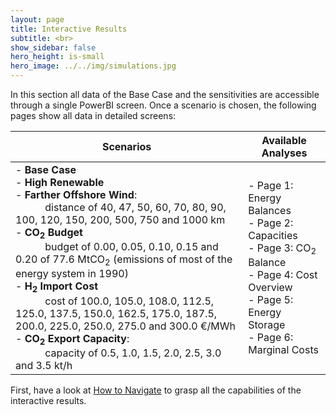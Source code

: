 ```yaml
---
layout: page
title: Interactive Results
subtitle: <br>
show_sidebar: false
hero_height: is-small
hero_image: ../../img/simulations.jpg
---
```

In this section all data of the Base Case and the sensitivities are accessible through a single PowerBI screen. Once a scenario is chosen, the following pages show all data in detailed screens:


<div class="table-container" markdown="1">

| Scenarios                                                                                                                                                                                                                                                                                                                                                                                                                                                                                                                                                                                                                                                                                                                                                                       | Available Analyses                                                                                                                                                                  | 
|---------------------------------------------------------------------------------------------------------------------------------------------------------------------------------------------------------------------------------------------------------------------------------------------------------------------------------------------------------------------------------------------------------------------------------------------------------------------------------------------------------------------------------------------------------------------------------------------------------------------------------------------------------------------------------------------------------------------------------------------------------------------------------|-------------------------------------------------------------------------------------------------------------------------------------------------------------------------------------|
| - **Base Case**<br/> - **High Renewable** <br/>- **Farther Offshore Wind**: <br/> &nbsp; &nbsp;&nbsp; &nbsp; &nbsp; &nbsp;  distance of 40, 47, 50, 60, 70, 80, 90, 100, 120, 150, 200, 500, 750 and 1000 km  <br/> - **CO<sub>2</sub> Budget**<br/> &nbsp; &nbsp;&nbsp; &nbsp; &nbsp; &nbsp; budget of 0.00, 0.05, 0.10, 0.15 and 0.20 of 77.6 MtCO<sub>2</sub> (emissions of most of the energy system in 1990) <br/> - **H<sub>2</sub> Import Cost**<br/> &nbsp; &nbsp;&nbsp; &nbsp; &nbsp; &nbsp; cost of 100.0, 105.0, 108.0, 112.5, 125.0, 137.5, 150.0, 162.5, 175.0, 187.5, 200.0, 225.0, 250.0, 275.0 and 300.0 €/MWh <br/>- **CO<sub>2</sub> Export Capacity**: <br/> &nbsp; &nbsp;&nbsp; &nbsp; &nbsp; &nbsp;  capacity of 0.5, 1.0, 1.5, 2.0, 2.5, 3.0 and 3.5 kt/h | - Page 1: Energy Balances <br/>- Page 2: Capacities <br/>- Page 3: CO<sub>2</sub> Balance <br/>- Page 4: Cost Overview <br/>- Page 5: Energy Storage <br/> - Page 6: Marginal Costs |

</div>

First, have a look at [How to Navigate](../../navigate) to grasp all the capabilities of the interactive results.

<div pbi-resize="powerbi" pbi-resize-src="https://app.powerbi.com/view?r=eyJrIjoiMTI1MGNiNWYtZDA4Yi00NjIwLTk3MjMtMDU5NjMwZGEyZTlmIiwidCI6ImRkOTczZjdjLTg0ZjUtNDcwYi05MWQwLTA0M2JlZTg3ZTA3ZiIsImMiOjh9" pbi-resize-min-width="600" pbi-default-width="600px" pbi-default-height="656" pbi-resize-width="16" pbi-resize-height="9" pbi-resize-load-event="page-load" pbi-resize-header="true" pbi-resize-m-src="https://app.powerbi.com/view?r=eyJrIjoiMTI1MGNiNWYtZDA4Yi00NjIwLTk3MjMtMDU5NjMwZGEyZTlmIiwidCI6ImRkOTczZjdjLTg0ZjUtNDcwYi05MWQwLTA0M2JlZTg3ZTA3ZiIsImMiOjh9" pbi-resize-m-width="9" pbi-resize-m-height="9" style="position: relative;"><iframe frameborder="0" allowfullscreen="true"></iframe></div><script type="text/javascript">
!function(){if("undefined"==typeof window.powerbiresizescript){window.powerbiresizescript=1;window.onmessage=function(event){var isReportPageLoadedEvent=function(event){try{if(event&&event.data&&event.data.url==='/reports/undefined/events/pageChanged'){return!0}}catch(error){return undefined}};if(isReportPageLoadedEvent(event)){var iframe=getIframeElement(event.source)
setTimeout(function(){if(iframe&&iframe.parentNode.children.length>1){switch(iframe.parentNode.getAttribute('pbi-resize-load-event')){case 'click':showElement(iframe);break;case 'page-load':case 'seconds-timeout':case 'in-view':var button=getChildByTag(iframe.parentNode,'div');setButtonState(button,'readynow');break}}},(iframe.parentNode.getAttribute('pbi-resize-delay-show')||1)*1000)}};function getChildByTag(parent,tagName){if(parent){for(var i=0;i<parent.children.length;i++){if(parent.children[i].tagName.toLowerCase()===tagName.toLowerCase()){return parent.children[i]}}}
return null}
function getIframeElement(srcWindow){var frames=document.getElementsByTagName('iframe');for(var i=0;i<frames.length;i++){if(frames[i].contentWindow===srcWindow){return frames[i]}}}
function showElement(iframe){if(!iframe){return}
var parent=iframe.parentNode;var button=getChildByTag(parent,'div');if(button){parent.removeChild(button)}
var spinner=getChildByTag(parent,'span');if(spinner){parent.removeChild(spinner)}
iframe.style.position='static';iframe.style.visibility='visible';var img=getChildByTag(parent,'img');if(img){parent.removeChild(img)}}
function setButtonState(button,state){button.setAttribute('data-state',state);var states=[{state:'waiting',text:button.getAttribute('pbi-resize-wait-txt')},{state:'loading',text:button.getAttribute('pbi-resize-load-txt')},{state:'loadingnow',text:button.getAttribute('pbi-resize-load-txt')},{state:'ready',text:button.getAttribute('pbi-resize-rdy-txt')},{state:'readynow',text:button.getAttribute('pbi-resize-load-txt')}]
var text='';for(var i=0;i<states.length;i++){if(states[i].state===state){text=states[i].text}}
var spinner=getChildByTag(button,'span');button.innerHTML=text+spinner.outerHTML;switch(state){case 'loading':button.onclick=function(){setButtonState(button,'loadingnow')}
button.parentNode.onclick=function(){setButtonState(button,'loadingnow')}
break;case 'readynow':resize();var iframe=getChildByTag(button.parentNode,'iframe');showElement(iframe)
break;case 'ready':resize();var spinner=getChildByTag(button,'span');spinner.style.display='none';button.style.width='auto';button.onclick=function(e){var iframe=getChildByTag(e.target.parentNode,'iframe');showElement(iframe)}
button.parentNode.onclick=function(e){var iframe=getChildByTag(e.target.parentNode,'iframe');showElement(iframe)}
break}}
var e=function(){for(var e=document.querySelectorAll('[pbi-resize="powerbi"]'),i=0;i<e.length;i++){e[i].style.width='100%';var actualWidth=e[i].clientWidth;var contentMinWidth=e[i].getAttribute("pbi-resize-min-width");var height=e[i].getAttribute('height');var webImg=e[i].getAttribute('pbi-resize-img');var mobileImg=e[i].getAttribute('pbi-resize-m-img')||webImg;var webWidth=e[i].getAttribute("pbi-resize-width");var webHeight=e[i].getAttribute("pbi-resize-height");var webSrc=e[i].getAttribute("pbi-resize-src");var mobileWidth=e[i].getAttribute("pbi-resize-m-width");var mobileHeight=e[i].getAttribute("pbi-resize-m-height");var mobileSrc=e[i].getAttribute("pbi-resize-m-src");var loadEvent=e[i].getAttribute('pbi-resize-load-event');var header=e[i].getAttribute('pbi-resize-header');var img=getChildByTag(e[i],'img');var iframe=getChildByTag(e[i],'iframe');var currentSrc=iframe?iframe.getAttribute('src'):null;var mobileRatio=mobileWidth/mobileHeight;var webRatio=webWidth/webHeight;var isWebSize=actualWidth>contentMinWidth;var newSrc=!(webSrc&&mobileSrc)?webSrc:(isWebSize?webSrc:mobileSrc);var resizedToWeb=((iframe&&iframe.src==mobileSrc)||(img&&img.src==mobileImg))&&isWebSize&&mobileSrc!=webSrc;var resizedToMobile=((iframe&&iframe.src==webSrc)||(img&&img.src==webImg))&&!isWebSize&&mobileSrc!=webSrc;var currentSrcIsImage=e[i].children.length>1?!0:!1;if(!currentSrc){if(iframe){iframe.style.position='absolute';iframe.style.top=0;iframe.style.left=0;iframe.style.visibility='hidden'}
if(img){img.setAttribute('src',(!isWebSize&&mobileImg)?mobileImg:webImg)}
if((!webImg&&webSrc&&isWebSize)||(!mobileImg&&mobileSrc&&!isWebSize)){iframe.setAttribute('src',(!isWebSize&&mobileSrc)?mobileSrc:webSrc);showElement(iframe);resize();break}else if((webImg&&webSrc)||(mobileImg&&mobileSrc)){var button=getChildByTag(e[i],'div');setButtonState(button,'waiting');switch(loadEvent){case 'page-load':loadIframe(iframe.parentNode,newSrc);break;case 'seconds-timeout':var timeout=parseInt(e[i].getAttribute('pbi-resize-seconds'))*1000;t=setTimeout(function(){loadIframe(iframe.parentNode,newSrc)},timeout);break;case 'in-view':if(currentSrcIsImage&&!iframe.src&&isInViewport(img)){loadIframe(iframe.parentNode,newSrc)}
window.addEventListener('scroll',function(){if(currentSrcIsImage&&!iframe.src&&isInViewport(img)){loadIframe(iframe.parentNode,newSrc)}},!1);break;case 'click':button.onclick=function(){loadIframe(iframe.parentNode,newSrc)}
e[i].firstChild.onclick=function(){loadIframe(iframe.parentNode,newSrc)}
break}}}
if((currentSrc==webImg&&!webImg&&webSrc&&isWebSize)||(currentSrc==mobileImg&&!mobileImg&&mobileSrc&&!isWebSize)){showElement(iframe)}
else if(resizedToMobile||resizedToWeb){changeCurrentSrc(e[i].children[0],isWebSize,currentSrcIsImage?webImg:webSrc,currentSrcIsImage?mobileImg:mobileSrc,newSrc)}
if(currentSrcIsImage&&((resizedToMobile&&!mobileImg&&mobileSrc)||(resizedToWeb&&!webImg&&webSrc))){showElement(iframe)}
else if(!currentSrcIsImage&&((resizedToMobile&&mobileImg&&!mobileSrc)||(resizedToWeb&&webImg&&!webSrc))){showElement(iframe)}
if(img&&img.parentNode){resizeElement(img,header,actualWidth,isWebSize,webRatio,mobileRatio,webHeight,mobileHeight)}
if(iframe){resizeElement(iframe,header,actualWidth,isWebSize,webRatio,mobileRatio,webHeight,mobileHeight)}}};function resizeElement(element,header,actualWidth,isWebSize,webRatio,mobileRatio,webHeight,mobileHeight){var warn=!1;if(mobileRatio&&mobileHeight){var pageSize=isWebSize?webRatio:mobileRatio;var pageHeight=isWebSize?webHeight:mobileHeight}
else{var pageSize=webRatio;var pageHeight=webHeight}
var p169=16.0/9.0;var p43=4.0/3.0;var heightOffset=header.toLowerCase()=="true"?36:56;if(actualWidth<569&&pageSize===p169){element.parentNode.style.width="568.88px";element.style.width="568.88px";element.style.height=320+heightOffset+"px";warn=!0}
else if(actualWidth<=437&&pageSize===p43){element.parentNode.style.width="426.66px";element.style.width="426.66px";element.style.height=320+heightOffset+"px";warn=!0}
else if(actualWidth<320||actualWidth/pageSize<320||(pageHeight<320&&pageSize!==p169&&pageSize!==p43)){var height=Math.max(actualWidth,320)/pageSize;if(height<320){element.parentNode.style.width=320*pageSize+"px";element.style.width=320*pageSize+"px";element.style.height=320+heightOffset+"px"}
else if(actualWidth<320){element.parentNode.style.width=320+"px";element.style.width=320+"px";element.style.height=height+heightOffset+"px"}
else{element.parentNode.style.width=actualWidth+"px";element.style.width=actualWidth+"px";element.style.height=height+heightOffset+"px"}
warn=!0}
else{element.parentNode.style.width="100%";element.style.width="100%";element.style.height=Math.max(element.clientWidth/pageSize,320)+heightOffset+"px"}
if(warn){console.warn("pbi-resize: requested iframe dimension is below the minimum supported dimensions. Minimum supported width is 320px. Minimum supported height is 376px. Change your Power BI report page size to ensure your content looks great when embedded in your web page or blog.")}}
document.addEventListener("DOMContentLoaded",e);window.addEventListener("resize",e);window.addEventListener("orientationchange",e);function isInViewport(e){var bounding=e.getBoundingClientRect();return(bounding.top>=0&&bounding.left>=0&&bounding.bottom<=(window.innerHeight||document.documentElement.clientHeight)&&bounding.right<=(window.innerWidth||document.documentElement.clientWidth))};function changeCurrentSrc(e,isWebSize,web,mobile,newSrc){if(web&&mobile){var iframe=e.nextElementSibling;if(e instanceof HTMLImageElement&&iframe.src&&(newSrc!=iframe.src)){iframe.setAttribute('src',newSrc);setButtonState(iframe.nextElementSibling,'loading')}
var currentSrc=isWebSize?web:mobile;e.setAttribute('src',currentSrc)}}
function resize(){if(navigator.userAgent.indexOf('MSIE')!==-1||navigator.appVersion.indexOf('Trident/')>0){var evt=document.createEvent('UIEvents');evt.initUIEvent('resize',!0,!1,window,0);window.dispatchEvent(evt)}else{window.dispatchEvent(new Event('resize'))}}
function loadIframe(parent,src){var iframe=getChildByTag(parent,'iframe');var button=getChildByTag(parent,'div');var spinner=getChildByTag(button,'span');spinner.style.display='block';var style=document.createElement('style');style.type='text/css';var keyFrames='@keyframes pbi-resize-spinner {\
                0% {\
                    transform: rotate(0deg);\
                }\
                100% {\
                    transform: rotate(360deg);\
                }\
            }';style.innerHTML=keyFrames;document.getElementsByTagName('head')[0].appendChild(style);iframe.setAttribute('src',src);iframe.setAttribute('frameborder','0');iframe.setAttribute('allowFullScreen','true');setButtonState(button,'loading')}}}();
</script>
